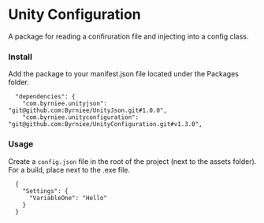 # Unity Configuration

A package for reading a confiruration file and injecting into a config class.

### Install
Add the package to your manifest.json file located under the Packages folder. 

```
  "dependencies": {
    "com.byrniee.unityjson": "git@github.com:Byrniee/UnityJson.git#1.0.0",
    "com.byrniee.unityconfiguration": "git@github.com:Byrniee/UnityConfiguration.git#v1.3.0",
```

### Usage
Create a `config.json` file in the root of the project (next to the assets folder).
For a build, place next to the .exe file.

```
  {
    "Settings": {
      "VariableOne": "Hello"
    }
  }
```
